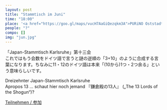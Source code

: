 ```yaml
---
layout: post
title: "Stammtisch im Juni"
time: "18:00"
place: '<a href="https://goo.gl/maps/vucH7AaGiQezqkm3A">PURiNO Oststadt</a>'
people: "?"
compo: []
img: "jun.jpg"
---
```


「Japan-Stammtisch Karlsruhe」第十三会  
これではもう会数をドイツ語で言うと謎の逆順の「3+10」のように合成する言葉になります。ちなみに11・12のドイツ語は本来「(10から)1つ・2つ余る」という意味らしいです。

Dreizehnter Japan-Stammtisch Karlsruhe  
Apropos 13 ... schaut hier noch jemand 『鎌倉殿の13人』 („The 13 Lords of the Shogun“)?

[Teilnehmen / 参加](https://nuudel.digitalcourage.de/BnD1x926WvwX98HH)
